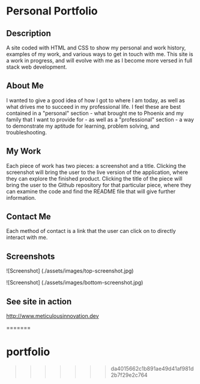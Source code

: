 # Personal Portfolio

**Description**
---
A site coded with HTML and CSS to show my personal and work history, examples of my work, and various ways to get in touch with me.  This site is a work in progress, and will evolve with me as I become more versed in full stack web development.

**About Me**
---
I wanted to give a good idea of how I got to where I am today, as well as what drives me to succeed in my professional life.  I feel these are best contained in a "personal" section - what brought me to Phoenix and my family that I want to provide for - as well as a "professional" section - a way to demonstrate my aptitude for learning, problem solving, and troubleshooting.

**My Work**
---
Each piece of work has two pieces: a screenshot and a title.  Clicking the screenshot will bring the user to the live version of the application, where they can explore the finished product.  Clicking the title of the piece will bring the user to the Github repository for that particular piece, where they can examine the code and find the README file that will give further information.

**Contact Me**
---
Each method of contact is a link that the user can click on to directly interact with me.

**Screenshots**
---
![Screenshot] (./assets/images/top-screenshot.jpg)

![Screenshot] (./assets/images/bottom-screenshot.jpg)

**See site in action**
---
http://www.meticulousinnovation.dev


=======
# portfolio
>>>>>>> da4015662c1b891ae49d41af981d2b7f29e2c764
